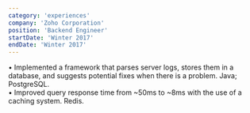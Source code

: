 ```yaml
---
category: 'experiences'
company: 'Zoho Corporation'
position: 'Backend Engineer'
startDate: 'Winter 2017'
endDate: 'Winter 2017'
---
```


•	Implemented a framework that parses server logs, stores them in a database, and suggests potential fixes when there is a problem. Java; PostgreSQL.\
•	Improved query response time from ~50ms to ~8ms with the use of a caching system. Redis.
